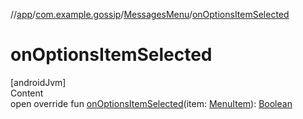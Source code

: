 //[app](../../index.md)/[com.example.gossip](../index.md)/[MessagesMenu](index.md)/[onOptionsItemSelected](on-options-item-selected.md)



# onOptionsItemSelected  
[androidJvm]  
Content  
open override fun [onOptionsItemSelected](on-options-item-selected.md)(item: [MenuItem](https://developer.android.com/reference/android/view/MenuItem.html)): [Boolean](https://kotlinlang.org/api/latest/jvm/stdlib/kotlin/-boolean/index.html)  



